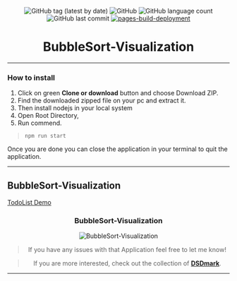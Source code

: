 <div align="center">

![GitHub tag (latest by date)](https://img.shields.io/github/v/tag/DSDmark/TodoList)
![GitHub](https://img.shields.io/github/license/DSDmark/TodoList)
![GitHub language count](https://img.shields.io/github/languages/count/DSDmark/TodoList)
![GitHub last commit](https://img.shields.io/github/last-commit/DSDmark/TodoList)
[![pages-build-deployment](https://github.com/DSDmark/TodoList/actions/workflows/pages/pages-build-deployment/badge.svg)](https://github.com/DSDmark/TodoList/actions/workflows/pages/pages-build-deployment)

# BubbleSort-Visualization

<div>

<div align="center">

<div align="left">


---

### How to install

1. Click on green **Clone or download** button and choose Download ZIP.
2. Find the downloaded zipped file on your pc and extract it.
3. Then install nodejs in your local system
4. Open Root Directory,
5. Run commend.
> ```npm run start```

Once you are done  you can close the application in your terminal to quit the application.

---

## BubbleSort-Visualization

<a href="https://dsdmark.github.io/TodoList/" alt="TodoList Demo">TodoList Demo</a>

</div>

### BubbleSort-Visualization

![BubbleSort-Visualization](public/images/perview.gif "BubbleSort-Visualization")

</div>

> If you have any issues with that Application feel free to let me know!

> If you are more interested, check out the collection of [ **DSDmark**](https://github.com/DSDmark/BubbleSort-Visualization").
---

